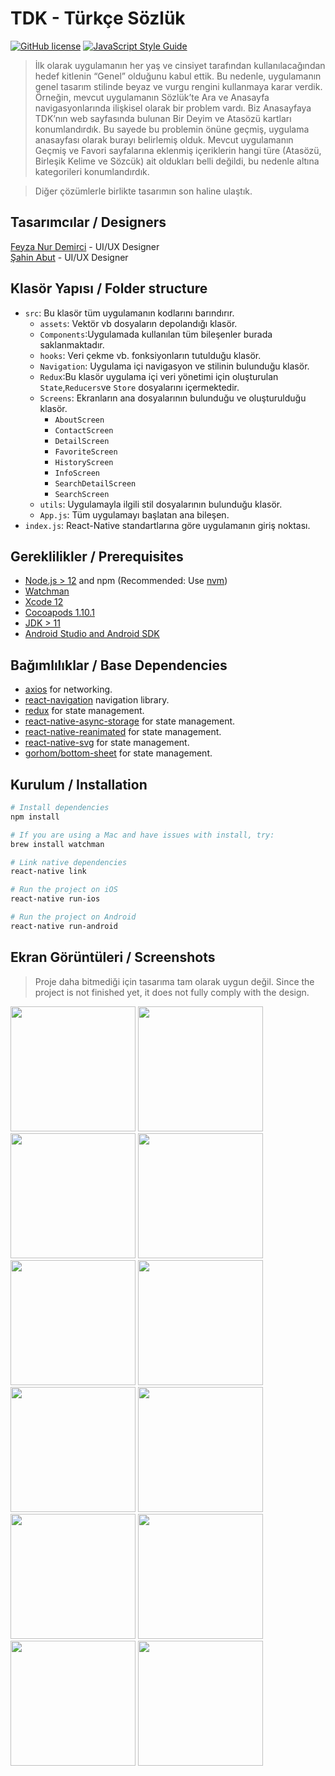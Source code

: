 # TDK - Türkçe Sözlük

[![GitHub license](https://img.shields.io/badge/license-MIT-blue.svg)](https://github.com/your-username/your-project/blob/master/LICENSE) [![JavaScript Style Guide](https://img.shields.io/badge/code_style-standard-brightgreen.svg)](https://standardjs.com)

> İlk olarak uygulamanın her yaş ve cinsiyet tarafından kullanılacağından hedef kitlenin “Genel” olduğunu kabul ettik. Bu nedenle, uygulamanın genel tasarım stilinde beyaz ve vurgu rengini kullanmaya karar verdik. Örneğin, mevcut uygulamanın Sözlük’te Ara ve Anasayfa navigasyonlarında ilişkisel olarak bir problem vardı. Biz Anasayfaya TDK’nın web sayfasında bulunan Bir Deyim ve Atasözü kartları konumlandırdık. Bu sayede bu problemin önüne geçmiş, uygulama anasayfası olarak burayı belirlemiş olduk. Mevcut uygulamanın Geçmiş ve Favori sayfalarına eklenmiş içeriklerin hangi türe (Atasözü, Birleşik Kelime ve Sözcük) ait oldukları belli değildi, bu nedenle altına kategorileri konumlandırdık.

>Diğer çözümlerle birlikte tasarımın son haline ulaştık. 



## Tasarımcılar / Designers

[Feyza Nur Demirci](https://twitter.com/corbieofthesoul) - UI/UX Designer </br>
[Şahin Abut](https://twitter.com/sahinabut) - UI/UX Designer

## Klasör Yapısı / Folder structure 

- `src`: Bu klasör tüm uygulamanın kodlarını barındırır.
  - `assets`: Vektör vb dosyaların depolandığı klasör.
  - `Components`:Uygulamada kullanılan tüm bileşenler burada saklanmaktadır.
  - `hooks`: Veri çekme vb. fonksiyonların tutulduğu klasör.
  - `Navigation`: Uygulama içi navigasyon ve stilinin bulunduğu klasör.
  - `Redux`:Bu klasör uygulama içi veri yönetimi için oluşturulan `State`,`Reducers`ve `Store` dosyalarını içermektedir.
  - `Screens`: Ekranların ana dosyalarının bulunduğu ve oluşturulduğu klasör.
    - `AboutScreen`
    - `ContactScreen`
    - `DetailScreen`
    - `FavoriteScreen`
    - `HistoryScreen`
    - `InfoScreen`
    - `SearchDetailScreen`
    - `SearchScreen`
  - `utils`: Uygulamayla ilgili stil dosyalarının bulunduğu klasör.
  - `App.js`: Tüm uygulamayı başlatan ana bileşen.
- `index.js`: React-Native standartlarına göre uygulamanın giriş noktası.

## Gereklilikler / Prerequisites

- [Node.js > 12](https://nodejs.org) and npm (Recommended: Use [nvm](https://github.com/nvm-sh/nvm))
- [Watchman](https://facebook.github.io/watchman)
- [Xcode 12](https://developer.apple.com/xcode)
- [Cocoapods 1.10.1](https://cocoapods.org)
- [JDK > 11](https://www.oracle.com/java/technologies/javase-jdk11-downloads.html)
- [Android Studio and Android SDK](https://developer.android.com/studio)

## Bağımlılıklar / Base Dependencies

- [axios](https://github.com/axios/axios) for networking.
- [react-navigation](https://reactnavigation.org/) navigation library.
- [redux](https://redux.js.org/) for state management.
- [react-native-async-storage](https://redux.js.org/) for state management.
- [react-native-reanimated](https://redux.js.org/) for state management.
- [react-native-svg](https://redux.js.org/) for state management.
- [gorhom/bottom-sheet](https://redux.js.org/) for state management.

## Kurulum / Installation 

```bash
# Install dependencies
npm install

# If you are using a Mac and have issues with install, try:
brew install watchman

# Link native dependencies
react-native link

# Run the project on iOS
react-native run-ios

# Run the project on Android
react-native run-android
````

## Ekran Görüntüleri / Screenshots
>Proje daha bitmediği için tasarıma tam olarak uygun değil.
>Since the project is not finished yet, it does not fully comply with the design.

<div>
    <img src="https://raw.githubusercontent.com/ahmetcangurel/TDK-Sozluk/main/screenshots/home-screen.png" width="200px"</img>
    <img src="https://raw.githubusercontent.com/ahmetcangurel/TDK-Sozluk/main/screenshots/Screenshot_20230109_233909.png" width="200px"</img>
    <img src="https://raw.githubusercontent.com/ahmetcangurel/TDK-Sozluk/main/screenshots/Screenshot_20230101_003347.png" width="200px"</img>
    <img src="https://raw.githubusercontent.com/ahmetcangurel/TDK-Sozluk/main/screenshots/Screenshot_20230109_233943.png" width="200px"</img>
    <img src="https://raw.githubusercontent.com/ahmetcangurel/TDK-Sozluk/main/screenshots/Screenshot_20230105_210416.png" width="200px"</img>
    <img src="https://raw.githubusercontent.com/ahmetcangurel/TDK-Sozluk/main/screenshots/Screenshot_20230105_210536.png" width="200px"</img> 
    <img src="https://raw.githubusercontent.com/ahmetcangurel/TDK-Sozluk/main/screenshots/Screenshot_20230101_003445.png" width="200px"</img>
    <img src="https://raw.githubusercontent.com/ahmetcangurel/TDK-Sozluk/main/screenshots/Screenshot_20230101_003453.png" width="200px"</img>
    <img src="https://raw.githubusercontent.com/ahmetcangurel/TDK-Sozluk/main/screenshots/Screenshot_20230101_003512.png" width="200px"</img>
    <img src="https://raw.githubusercontent.com/ahmetcangurel/TDK-Sozluk/main/screenshots/Screenshot_20230101_023135.png" width="200px"</img>
    <img src="https://raw.githubusercontent.com/ahmetcangurel/TDK-Sozluk/main/screenshots/Screenshot_20230101_023302.png" width="200px"</img>
    <img src="https://raw.githubusercontent.com/ahmetcangurel/TDK-Sozluk/main/screenshots/Screenshot_20230109_233610.png" width="200px"</img> 
</div>